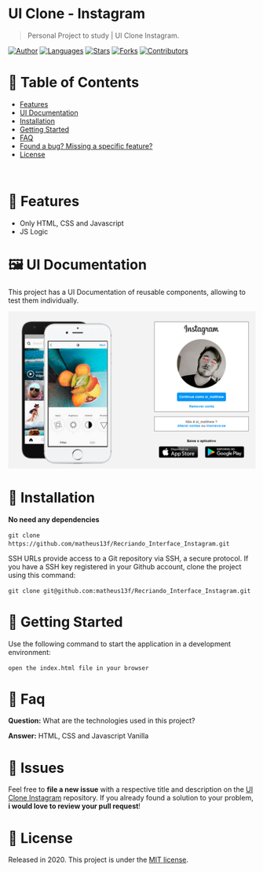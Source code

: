 # UI Clone - Instagram

> Personal Project to study | UI Clone Instagram.

[![Author](https://img.shields.io/badge/author-matheus13f-ff9000?style=flat-square)](https://github.com/matheus13f)
[![Languages](https://img.shields.io/github/languages/count/matheus13f/Recriando_Interface_Instagram?color=%23ff9000&style=flat-square)](#)
[![Stars](https://img.shields.io/github/stars/matheus13f/Recriando_Interface_Instagram?color=ff9000&style=flat-square)](https://github.com/matheus13f/Recriando_Interface_Instagram/stargazers)
[![Forks](https://img.shields.io/github/forks/matheus13f/Recriando_Interface_Instagram?color=%23ff9000&style=flat-square)](https://github.com/matheus13f/Recriando_Interface_Instagram/network/members)
[![Contributors](https://img.shields.io/github/contributors/matheus13f/Recriando_Interface_Instagram?color=ff9000&style=flat-square)](https://github.com/matheus13f/Recriando_Interface_Instagram/graphs/contributors)

# :pushpin: Table of Contents

- [Features](#rocket-features)
- [UI Documentation](#framed_picture-ui-documentation)
- [Installation](#construction_worker-installation)
- [Getting Started](#runner-getting-started)
- [FAQ](#postbox-faq)
- [Found a bug? Missing a specific feature?](#bug-issues)
- [License](#closed_book-license)

<br />

# :rocket: Features

- Only HTML, CSS and Javascript
- JS Logic

# :framed_picture: UI Documentation

This project has a UI Documentation of reusable components, allowing to test them individually.

<p align="left">
   <img src="img/home.png" />
</p>

# :construction_worker: Installation

**No need any dependencies**

`git clone https://github.com/matheus13f/Recriando_Interface_Instagram.git`

SSH URLs provide access to a Git repository via SSH, a secure protocol. If you have a SSH key registered in your Github account, clone the project using this command:

`git clone git@github.com:matheus13f/Recriando_Interface_Instagram.git`

# :runner: Getting Started

Use the following command to start the application in a development environment:

`open the index.html file in your browser`

# :postbox: Faq

**Question:** What are the technologies used in this project?

**Answer:** HTML, CSS and Javascript Vanilla

# :bug: Issues

Feel free to **file a new issue** with a respective title and description on the [UI Clone Instagram](https://github.com/matheus13f/Recriando_Interface_Instagram/issues) repository. If you already found a solution to your problem, **i would love to review your pull request**!

# :closed_book: License

Released in 2020.
This project is under the [MIT license](https://github.com/matheus13f/Recriando_Interface_Instagram/master/LICENSE).
